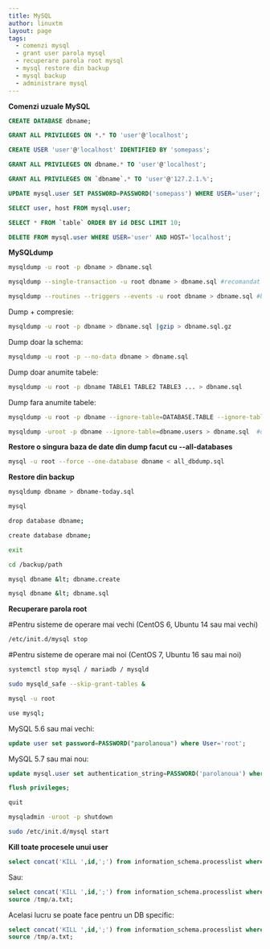 ```yaml
---
title: MySQL 
author: linuxtm
layout: page
tags:
  - comenzi mysql
  - grant user parola mysql
  - recuperare parola root mysql
  - mysql restore din backup
  - mysql backup
  - administrare mysql
---
```


**Comenzi uzuale MySQL**

```sql
CREATE DATABASE dbname;
```
```sql
GRANT ALL PRIVILEGES ON *.* TO 'user'@'localhost';
```
```sql
CREATE USER 'user'@'localhost' IDENTIFIED BY 'somepass';
```
```sql
GRANT ALL PRIVILEGES ON dbname.* TO 'user'@'localhost';
```
```sql
GRANT ALL PRIVILEGES ON `dbname`.* TO 'user'@'127.2.1.%';
```
```sql
UPDATE mysql.user SET PASSWORD=PASSWORD('somepass') WHERE USER='user';
```
```sql
SELECT user, host FROM mysql.user;
```
```sql
SELECT * FROM `table` ORDER BY id DESC LIMIT 10;
```
```sql
DELETE FROM mysql.user WHERE USER='user' AND HOST='localhost';
```


**MySQLdump**
```bash
mysqldump -u root -p dbname > dbname.sql
```

```bash
mysqldump --single-transaction -u root dbname > dbname.sql #recomandat pentru baze de date mari
```

```bash
mysqldump --routines --triggers --events -u root dbname > dbname.sql #blocheaza temporar scrierile in db
```

Dump + compresie:
```bash
mysqldump -u root -p dbname > dbname.sql |gzip > dbname.sql.gz
```

Dump doar la schema:
```bash
mysqldump -u root -p --no-data dbname > dbname.sql
```

Dump doar anumite tabele:
```bash
mysqldump -u root -p dbname TABLE1 TABLE2 TABLE3 ... > dbname.sql
```

Dump fara anumite tabele:
```bash
mysqldump -u root -p dbname --ignore-table=DATABASE.TABLE --ignore-table=DATABASE.TABLE2 ... > dbname.sql
```
```bash
mysqldump -uroot -p dbname --ignore-table=dbname.users > dbname.sql  #dump fara tabela cu useri
```


**Restore o singura baza de date din dump facut cu --all-databases**
```bash
mysql -u root --force --one-database dbname < all_dbdump.sql
```

**Restore din backup**
```bash
mysqldump dbname > dbname-today.sql
```
```bash
mysql
```
```bash
drop database dbname;
```
```bash
create database dbname;
```
```bash
exit
```
```bash
cd /backup/path
```
```bash
mysql dbname &lt; dbname.create
```
```bash
mysql dbname &lt; dbname.sql
```

**Recuperare parola root**

#Pentru sisteme de operare mai vechi (CentOS 6, Ubuntu 14 sau mai vechi)
```bash
/etc/init.d/mysql stop 
```
#Pentru sisteme de operare mai noi (CentOS 7, Ubuntu 16 sau mai noi)
```bash
systemctl stop mysql / mariadb / mysqld
```
```bash
sudo mysqld_safe --skip-grant-tables &
```
```bash
mysql -u root
```
```bash
use mysql;
```

MySQL 5.6 sau mai vechi:
```sql
update user set password=PASSWORD("parolanoua") where User='root';
```

MySQL 5.7 sau mai nou:
```sql
update mysql.user set authentication_string=PASSWORD('parolanoua') where user='root';
```
```sql
flush privileges;
```
```bash
quit
```
```bash
mysqladmin -uroot -p shutdown
```
```bash
sudo /etc/init.d/mysql start
```

**Kill toate procesele unui user**
```sql
select concat('KILL ',id,';') from information_schema.processlist where user='username';
```
Sau:
```sql
select concat('KILL ',id,';') from information_schema.processlist where user='username' into outfile '/tmp/a.txt';
source /tmp/a.txt;
```

Acelasi lucru se poate face pentru un DB specific:
```sql
select concat('KILL ',id,';') from information_schema.processlist where db='dbname' into outfile '/tmp/a.txt';
source /tmp/a.txt;
```

